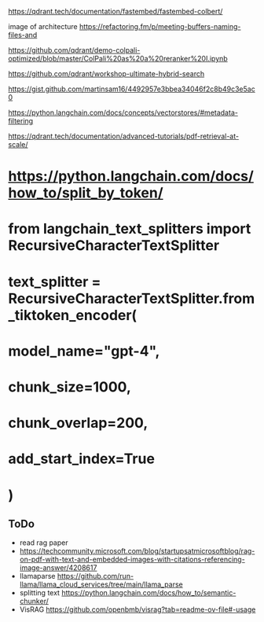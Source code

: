 


https://qdrant.tech/documentation/fastembed/fastembed-colbert/

image of architecture
https://refactoring.fm/p/meeting-buffers-naming-files-and


https://github.com/qdrant/demo-colpali-optimized/blob/master/ColPali%20as%20a%20reranker%20I.ipynb

https://github.com/qdrant/workshop-ultimate-hybrid-search



https://gist.github.com/martinsam16/4492957e3bbea34046f2c8b49c3e5ac0


https://python.langchain.com/docs/concepts/vectorstores/#metadata-filtering

https://qdrant.tech/documentation/advanced-tutorials/pdf-retrieval-at-scale/


# https://python.langchain.com/docs/how_to/split_by_token/

# from langchain_text_splitters import RecursiveCharacterTextSplitter

# text_splitter = RecursiveCharacterTextSplitter.from_tiktoken_encoder(
#     model_name="gpt-4",
#     chunk_size=1000,
#     chunk_overlap=200,
#     add_start_index=True
# )

## ToDo

* read rag paper
* https://techcommunity.microsoft.com/blog/startupsatmicrosoftblog/rag-on-pdf-with-text-and-embedded-images-with-citations-referencing-image-answer/4208617
* llamaparse https://github.com/run-llama/llama_cloud_services/tree/main/llama_parse
* splitting text https://python.langchain.com/docs/how_to/semantic-chunker/
* VisRAG https://github.com/openbmb/visrag?tab=readme-ov-file#-usage